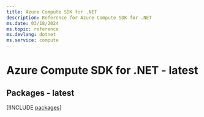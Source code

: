 ```yaml
---
title: Azure Compute SDK for .NET
description: Reference for Azure Compute SDK for .NET
ms.date: 03/18/2024
ms.topic: reference
ms.devlang: dotnet
ms.service: compute
---
```

# Azure Compute SDK for .NET - latest
## Packages - latest
[!INCLUDE [packages](compute-index.md)]
